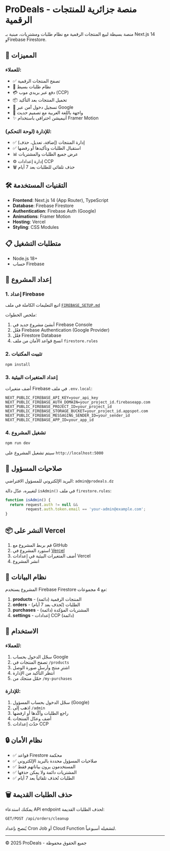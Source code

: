 # ProDeals - منصة جزائرية للمنتجات الرقمية

منصة بسيطة لبيع المنتجات الرقمية مع نظام طلبات ومشتريات، مبنية بـ Next.js 14 وFirebase Firestore.

## 🚀 المميزات

### للعملاء:
- ✅ تصفح المنتجات الرقمية
- 🛒 نظام طلبات بسيط
- 💳 دفع عبر بريدي موب (CCP)
- 📦 تحميل المنتجات بعد التأكيد
- 🔐 تسجيل دخول آمن عبر Google
- 📱 واجهة باللغة العربية مع تصميم حديث
- ✨ أنيميشن احترافي باستخدام Framer Motion

### للإدارة (لوحة التحكم):
- ✅ إدارة المنتجات (إضافة، تعديل، حذف)
- ✅ استقبال الطلبات وتأكيدها أو رفضها
- 📊 عرض جميع الطلبات والمشتريات
- ⚙️ إدارة إعدادات CCP
- 🗑️ حذف تلقائي للطلبات بعد 7 أيام

## 🛠️ التقنيات المستخدمة

- **Frontend**: Next.js 14 (App Router), TypeScript
- **Database**: Firebase Firestore
- **Authentication**: Firebase Auth (Google)
- **Animations**: Framer Motion
- **Hosting**: Vercel
- **Styling**: CSS Modules

## 📋 متطلبات التشغيل

- Node.js 18+
- حساب Firebase

## 🔧 إعداد المشروع

### 1. إعداد Firebase

اتبع التعليمات الكاملة في ملف [`FIREBASE_SETUP.md`](./FIREBASE_SETUP.md)

ملخص الخطوات:
1. أنشئ مشروع جديد في Firebase Console
2. فعّل Firebase Authentication (Google Provider)
3. فعّل Firestore Database
4. انسخ قواعد الأمان من ملف `firestore.rules`

### 2. تثبيت المكتبات

```bash
npm install
```

### 3. إعداد المتغيرات البيئية

أضف متغيرات Firebase في ملف `.env.local`:

```env
NEXT_PUBLIC_FIREBASE_API_KEY=your_api_key
NEXT_PUBLIC_FIREBASE_AUTH_DOMAIN=your_project_id.firebaseapp.com
NEXT_PUBLIC_FIREBASE_PROJECT_ID=your_project_id
NEXT_PUBLIC_FIREBASE_STORAGE_BUCKET=your_project_id.appspot.com
NEXT_PUBLIC_FIREBASE_MESSAGING_SENDER_ID=your_sender_id
NEXT_PUBLIC_FIREBASE_APP_ID=your_app_id
```

### 4. تشغيل المشروع

```bash
npm run dev
```

سيتم تشغيل المشروع على `http://localhost:5000`

## 🔐 صلاحيات المسؤول

البريد الإلكتروني للمسؤول الافتراضي: `admin@prodeals.dz`

لتغييره، عدّل دالة `isAdmin()` في ملف `firestore.rules`:

```javascript
function isAdmin() {
  return request.auth != null && 
         request.auth.token.email == 'your-admin@example.com';
}
```

## 📦 النشر على Vercel

1. قم بربط المشروع مع GitHub
2. استورد المشروع في [Vercel](https://vercel.com)
3. أضف المتغيرات البيئية في إعدادات Vercel
4. انشر المشروع

## 💾 نظام البيانات

المشروع يستخدم Firebase Firestore مع 4 مجموعات:

1. **products** - المنتجات الرقمية (دائمة)
2. **orders** - الطلبات (تُحذف بعد 7 أيام)
3. **purchases** - المشتريات المؤكدة (دائمة)
4. **settings** - إعدادات CCP (دائمة)

## 📖 الاستخدام

### للعملاء:
1. سجّل الدخول بحساب Google
2. تصفح المنتجات في `/products`
3. اشترِ منتج وأرسل صورة الوصل
4. انتظر التأكيد من الإدارة
5. حمّل منتجك من `/my-purchases`

### للإدارة:
1. سجّل الدخول بحساب المسؤول (Google)
2. اذهب إلى `/admin`
3. راجع الطلبات وأكّدها أو ارفضها
4. أضف وعدّل المنتجات
5. حدّث إعدادات CCP

## 🔒 نظام الأمان

- ✅ قواعد Firestore محكمة
- ✅ صلاحيات المسؤول محددة بالبريد الإلكتروني
- ✅ المستخدمون يرون بياناتهم فقط
- ✅ المشتريات دائمة ولا يمكن حذفها
- ✅ الطلبات تُحذف تلقائياً بعد 7 أيام

## 🗑️ حذف الطلبات القديمة

يمكنك استدعاء API endpoint لحذف الطلبات القديمة:

```bash
GET/POST /api/orders/cleanup
```

يُنصح بإعداد Cron Job أو Cloud Function لتشغيله أسبوعياً.

---

© 2025 ProDeals - جميع الحقوق محفوظة
